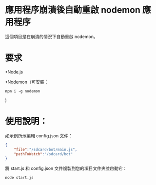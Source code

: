 # 應用程序崩潰後自動重啟 nodemon 應用程序

這個項目是在崩潰的情況下自動重啟 nodemon。

# 要求

•Node.js

•Nodemon（可安裝：

    npm i -g nodemon

)

# 使用說明：

如示例所示編輯 config.json 文件：

```json
{
    "file":"/sdcard/bot/main.js",
    "pathToWatch":"/sdcard/bot"
}
```

將 start.js 和 config.json 文件複製到您的項目文件夾並啟動它：

    node start.js
